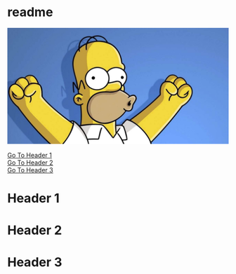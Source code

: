 # readme

![image](images/homer.jpeg)

[Go To Header 1](#Header1)  
[Go To Header 2](#Header2)  
[Go To Header 3](#Header3)  

# Header 1 <a name="Header1"></a>  
# Header 2 <a name="Header2"></a>
# Header 3 <a name="Header3"></a>


